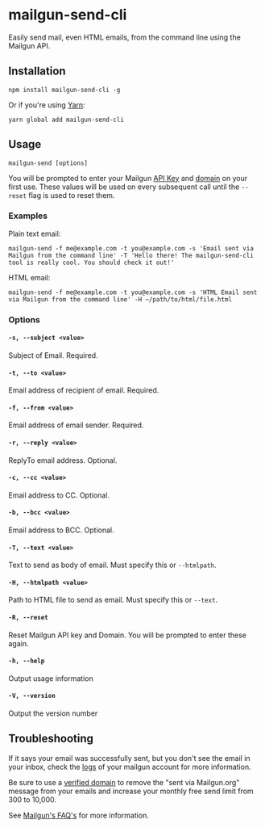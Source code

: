 # mailgun-send-cli

Easily send mail, even HTML emails, from the command line using the Mailgun API.

## Installation

```
npm install mailgun-send-cli -g
```

Or if you're using [Yarn](https://yarnpkg.com/):

```
yarn global add mailgun-send-cli
```

## Usage

```
mailgun-send [options]
```

You will be prompted to enter your Mailgun [API Key](https://mailgun.com/app/account/security) and [domain](https://mailgun.com/app/domains) on your first use. These values will be used on every subsequent call until the `--reset` flag is used to reset them.

### Examples

Plain text email:

```
mailgun-send -f me@example.com -t you@example.com -s 'Email sent via Mailgun from the command line' -T 'Hello there! The mailgun-send-cli tool is really cool. You should check it out!'
```

HTML email:

```
mailgun-send -f me@example.com -t you@example.com -s 'HTML Email sent via Mailgun from the command line' -H ~/path/to/html/file.html
```

### Options

#### `-s, --subject <value>`
Subject of Email. Required.

#### `-t, --to <value>`
Email address of recipient of email. Required.

#### `-f, --from <value>`
Email address of email sender. Required.

#### `-r, --reply <value>`
ReplyTo email address. Optional.

#### `-c, --cc <value>`
Email address to CC. Optional.

#### `-b, --bcc <value>`
Email address to BCC. Optional.

#### `-T, --text <value>`
Text to send as body of email. Must specify this or `--htmlpath`.

#### `-H, --htmlpath <value>`
Path to HTML file to send as email. Must specify this or `--text`.

#### `-R, --reset`
Reset Mailgun API key and Domain. You will be prompted to enter these again.

#### `-h, --help`
Output usage information

#### `-V, --version`
Output the version number


## Troubleshooting

If it says your email was successfully sent, but you don't see the email in your inbox, check the [logs](https://mailgun.com/app/logs) of your mailgun account for more information.

Be sure to use a [verified domain](https://documentation.mailgun.com/quickstart-sending.html#verify-your-domain) to remove the "sent via Mailgun.org" message from your emails and increase your monthly free send limit from 300 to 10,000.

See [Mailgun's FAQ's](https://documentation.mailgun.com/faqs.html) for more information.
